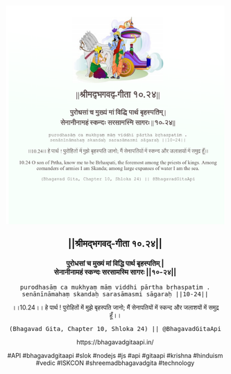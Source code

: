 <img src="../../asset/BG_10_24.png"/>
<center><h2>||श्रीमद्‍भगवद्‍-गीता १०.२४||</h2>
<h3>पुरोधसां च मुख्यं मां विद्धि पार्थ बृहस्पतिम् |<br/>सेनानीनामहं स्कन्दः सरसामस्मि सागरः ||१०-२४||</h3>
<pre>purodhasāṃ ca mukhyaṃ māṃ viddhi pārtha bṛhaspatim .<br/>senānīnāmahaṃ skandaḥ sarasāmasmi sāgaraḥ ||10-24||</pre>
<p>।।10.24।। हे पार्थ ! पुरोहितों में मुझे बृहस्पति जानो; मैं सेनापतियों में स्कन्द और जलाशयों में समुद्र हूँ।।</p>
<pre>(Bhagavad Gita, Chapter 10, Shloka 24) || @BhagavadGitaApi</pre><p>https://bhagavadgitaapi.in/</p><p>#API #bhagavadgitaapi #slok #nodejs #js #api #gitaapi #krishna #hinduism #vedic #ISKCON #shreemadbhagavadgita #technology</p></center>